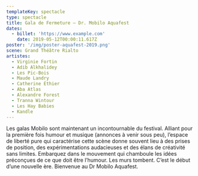 ```yaml
---
templateKey: spectacle
type: spectacle
title: Gala de Fermeture – Dr. Mobilo Aquafest
dates: 
  - billet: 'https://www.example.com'
    date: 2019-05-12T00:00:11.617Z
poster: '/img/poster-aquafest-2019.png'
scene: Grand Théâtre Rialto
artistes:
  - Virginie Fortin
  - Adib Alkhalidey
  - Les Pic-Bois
  - Maude Landry
  - Catherine Éthier
  - Aba Atlas
  - Alexandre Forest
  - Tranna Wintour
  - Les Hay Babies
  - Kandle
---
```

Les galas Mobilo sont maintenant un incontournable du festival. Alliant pour la première fois humour et musique (annonces à venir sous peu), l’espace de liberté pure qui caractérise cette scène donne souvent lieu à des prises de position, des expérimentations audacieuses et des élans de créativité sans limites. Embarquez dans le mouvement qui chamboule les idées préconçues de ce que doit être l’humour. Les murs tombent. C’est le début d’une nouvelle ère. Bienvenue au Dr Mobilo Aquafest.
